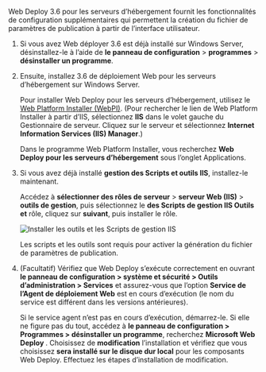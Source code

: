 Web Deploy 3.6 pour les serveurs d’hébergement fournit les fonctionnalités de configuration supplémentaires qui permettent la création du fichier de paramètres de publication à partir de l’interface utilisateur.

1. Si vous avez Web déployer 3.6 est déjà installé sur Windows Server, désinstallez-le à l’aide de **le panneau de configuration** > **programmes** > **désinstaller un programme**.

1. Ensuite, installez 3.6 de déploiement Web pour les serveurs d’hébergement sur Windows Server.

    Pour installer Web Deploy pour les serveurs d’hébergement, utilisez le [Web Platform Installer (WebPI)](https://www.microsoft.com/web/downloads/platform.aspx). (Pour rechercher le lien de Web Platform Installer à partir d’IIS, sélectionnez **IIS** dans le volet gauche du Gestionnaire de serveur. Cliquez sur le serveur et sélectionnez **Internet Information Services (IIS) Manager**.)

    Dans le programme Web Platform Installer, vous recherchez **Web Deploy pour les serveurs d’hébergement** sous l’onglet Applications.

1. Si vous avez déjà installé **gestion des Scripts et outils IIS**, installez-le maintenant.

    Accédez à **sélectionner des rôles de serveur** > **serveur Web (IIS)** > **outils de gestion**, puis sélectionnez le **des Scripts de gestion IIS Outils et** rôle, cliquez sur **suivant**, puis installer le rôle.

    ![Installer les outils et les Scripts de gestion IIS](../../deployment/media/tutorial-iis-management-scripts-and-tools.png)

    Les scripts et les outils sont requis pour activer la génération du fichier de paramètres de publication.

1. (Facultatif) Vérifiez que Web Deploy s’exécute correctement en ouvrant **le panneau de configuration > système et sécurité > Outils d’administration > Services** et assurez-vous que l’option **Service de l’Agent de déploiement Web** est en cours d’exécution (le nom du service est différent dans les versions antérieures).

    Si le service agent n’est pas en cours d’exécution, démarrez-le. Si elle ne figure pas du tout, accédez à **le panneau de configuration > Programmes > désinstaller un programme**, recherchez **Microsoft Web Deploy <version>** . Choisissez de **modification** l’installation et vérifiez que vous choisissez **sera installé sur le disque dur local** pour les composants Web Deploy. Effectuez les étapes d’installation de modification.